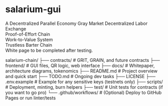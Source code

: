 # salarium-gui
A Decentralized Parallel Economy
Gray Market	
Decentralized Labor Exchange	
Proof-of-Effort Chain	
Work-to-Value System	
Trustless Barter Chain	
White page to be completed after testing. 

salarium-chain/
├── contracts/              # GRIT, GRAIN, and future contracts
├── frontend/               # GUI files, QR logic, web interface
├── docs/                   # Whitepaper, architecture diagrams, tokenomics
├── README.md               # Project overview and quick start
├── TODO.md                 # Ongoing dev tasks
├── LICENSE
├── .env.example            # Example for any sensitive keys (testnets only)
├── scripts/                # Deployment, minting, burn helpers
├── test/                   # Unit tests for contracts (if you want to go pro)
└── .github/workflows/      # (Optional) Deploy to GitHub Pages or run linter/tests
